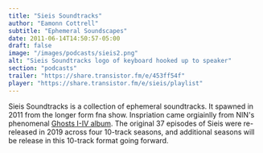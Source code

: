 ```yaml
---
title: "Sieis Soundtracks"
author: "Eamonn Cottrell"
subtitle: "Ephemeral Soundscapes"
date: 2011-06-14T14:50:57-05:00
draft: false
image: "/images/podcasts/sieis2.png"
alt: "Sieis Soundtracks logo of keyboard hooked up to speaker"
section: "podcasts"
trailer: "https://share.transistor.fm/e/453ff54f"
player: "https://share.transistor.fm/e/sieis/playlist"
---
```


Sieis Soundtracks is a collection of ephemeral soundtracks. It spawned in 2011 from the longer form fna show. Inspriation came orgiainlly from NIN's phenomenal [Ghosts I-IV album](https://www.nin.wiki/Ghosts). The original 37 episodes of Sieis were re-released in 2019 across four 10-track seasons, and additional seasons will be release in this 10-track format going forward.